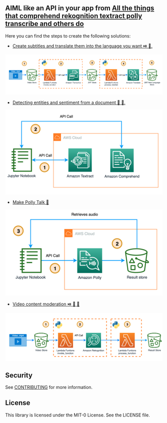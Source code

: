 ## AIML like an API in your app from [All the things that comprehend rekognition textract polly transcribe and others do](https://github.com/build-on-aws/all-the-things-that-comprehend-rekognition-textract-polly-transcribe-and-others-do)

Here you can find the steps to create the following solutions:

- [Create subtitles and translate them into the language you want ⏯️ 🍿.](create-subtitles-and-translate-them-into-the-language-you-want/README.md)

![Create subtitles and translate them into the language you want"](images/create-subtitles-and-translate-s.png)

- [Detecting entities and sentiment from a document 🔎 📄. ](detecting-entities-and-sentiment-from-a-document/detecting-entities-and-sentiment-from-a-document.ipynb)

![Detecting entities and sentiment from a document"](images/detecting-entities-and-sentiment.png)

- [Make Polly Talk 🦜](make-polly-talk/make-polly-talk.ipynb) 

![Make Polly Talk"](images/make-polly-talk.png)

- [Video content moderation ⏯️ 🔫 🚬]((video-content-moderation/README.md) )

![Video content moderation"](images/video-content-moderation.png)


## Security

See [CONTRIBUTING](CONTRIBUTING.md#security-issue-notifications) for more information.

## License

This library is licensed under the MIT-0 License. See the LICENSE file.

